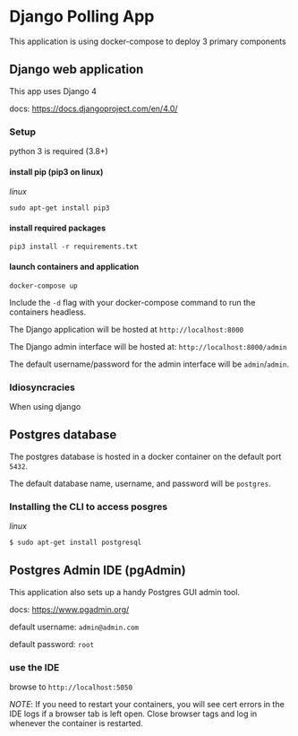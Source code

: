 # Django Polling App

This application is using docker-compose to deploy 3 primary components

## Django web application
This app uses Django 4

docs: https://docs.djangoproject.com/en/4.0/

### Setup
python 3 is required (3.8+)

#### install pip (pip3 on linux)
_linux_
```
sudo apt-get install pip3
```
#### install required packages
```
pip3 install -r requirements.txt
```
#### launch containers and application
```
docker-compose up
```
Include the `-d` flag with your docker-compose command to run the containers headless.

The Django application will be hosted at `http://localhost:8000`

The Django admin interface will be hosted at: `http://localhost:8000/admin`

The default username/password for the admin interface will be `admin`/`admin`.

### Idiosyncracies
When using django

## Postgres database
The postgres database is hosted in a docker container on the default port `5432`.

The default database name, username, and password will be `postgres`.

### Installing the CLI to access posgres 

_linux_

```bash
$ sudo apt-get install postgresql
```

## Postgres Admin IDE (pgAdmin)

This application also sets up a handy Postgres GUI admin tool.

docs: https://www.pgadmin.org/

default username: `admin@admin.com`

default password: `root`

### use the IDE
browse to `http://localhost:5050`

_NOTE_: If you need to restart your containers, you will see cert errors in the IDE logs if a browser tab is left open. Close browser tags and log in whenever the container is restarted.

